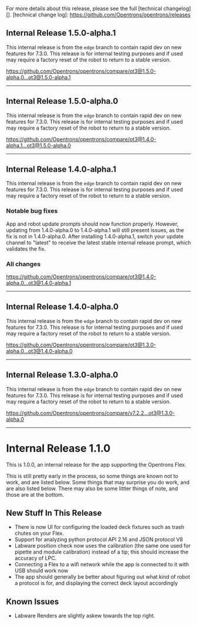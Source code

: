 For more details about this release, please see the full [technical changelog][].
[technical change log]: https://github.com/Opentrons/opentrons/releases

## Internal Release 1.5.0-alpha.1

This internal release is from the `edge` branch to contain rapid dev on new features for 7.3.0. This release is for internal testing purposes and if used may require a factory reset of the robot to return to a stable version.

<https://github.com/Opentrons/opentrons/compare/ot3@1.5.0-alpha.0...ot3@1.5.0-alpha.1>

---

## Internal Release 1.5.0-alpha.0

This internal release is from the `edge` branch to contain rapid dev on new features for 7.3.0. This release is for internal testing purposes and if used may require a factory reset of the robot to return to a stable version.

<https://github.com/Opentrons/opentrons/compare/ot3@1.4.0-alpha.1...ot3@1.5.0-alpha.0>

---

## Internal Release 1.4.0-alpha.1

This internal release is from the `edge` branch to contain rapid dev on new features for 7.3.0. This release is for internal testing purposes and if used may require a factory reset of the robot to return to a stable version.

### Notable bug fixes

App and robot update prompts should now function properly. However, updating from 1.4.0-alpha.0 to 1.4.0-alpha.1 will still present issues, as the fix is not in 1.4.0-alpha.0. After installing 1.4.0-alpha.1, switch your update channel to "latest" to receive the latest stable internal release prompt, which validates the fix.

### All changes

<https://github.com/Opentrons/opentrons/compare/ot3@1.4.0-alpha.0...ot3@1.4.0-alpha.1>

---

## Internal Release 1.4.0-alpha.0

This internal release is from the `edge` branch to contain rapid dev on new features for 7.3.0. This release is for internal testing purposes and if used may require a factory reset of the robot to return to a stable version.

<https://github.com/Opentrons/opentrons/compare/ot3@1.3.0-alpha.0...ot3@1.4.0-alpha.0>

---

## Internal Release 1.3.0-alpha.0

This internal release is from the `edge` branch to contain rapid dev on new features for 7.3.0. This release is for internal testing purposes and if used may require a factory reset of the robot to return to a stable version.

<https://github.com/Opentrons/opentrons/compare/v7.2.2...ot3@1.3.0-alpha.0>

---

# Internal Release 1.1.0

This is 1.0.0, an internal release for the app supporting the Opentrons Flex.

This is still pretty early in the process, so some things are known not to work, and are listed below. Some things that may surprise you do work, and are also listed below. There may also be some littler things of note, and those are at the bottom.


## New Stuff In This Release

- There is now UI for configuring the loaded deck fixtures such as trash chutes on your Flex.
- Support for analyzing python protocol API 2.16 and JSON protocol V8
- Labware position check now uses the calibration (the same one used for pipette and module calibration) instead of a tip; this should increase the accuracy of LPC.
- Connecting a Flex to a wifi network while the app is connected to it with USB should work now
- The app should generally be better about figuring out what kind of robot a protocol is for, and displaying the correct deck layout accordingly

## Known Issues

- Labware Renders are slightly askew towards the top right.
